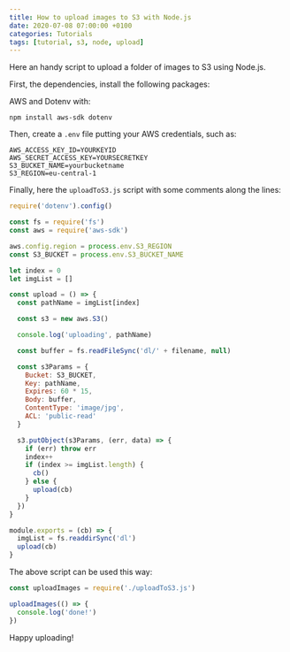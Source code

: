 ```yaml
---
title: How to upload images to S3 with Node.js
date: 2020-07-08 07:00:00 +0100
categories: Tutorials
tags: [tutorial, s3, node, upload]
---
```


Here an handy script to upload a folder of images to S3 using Node.js.

First, the dependencies, install the following packages:

AWS and Dotenv with:

```shell
npm install aws-sdk dotenv
```

Then, create a `.env` file putting your AWS credentials, such as:

```shell
AWS_ACCESS_KEY_ID=YOURKEYID
AWS_SECRET_ACCESS_KEY=YOURSECRETKEY
S3_BUCKET_NAME=yourbucketname
S3_REGION=eu-central-1
```

Finally, here the `uploadToS3.js` script with some comments along the lines:

```javascript
require('dotenv').config()

const fs = require('fs')
const aws = require('aws-sdk')

aws.config.region = process.env.S3_REGION
const S3_BUCKET = process.env.S3_BUCKET_NAME

let index = 0
let imgList = []

const upload = () => {
  const pathName = imgList[index]

  const s3 = new aws.S3()

  console.log('uploading', pathName)

  const buffer = fs.readFileSync('dl/' + filename, null)

  const s3Params = {
    Bucket: S3_BUCKET,
    Key: pathName,
    Expires: 60 * 15,
    Body: buffer,
    ContentType: 'image/jpg',
    ACL: 'public-read'
  }

  s3.putObject(s3Params, (err, data) => {
    if (err) throw err
    index++
    if (index >= imgList.length) {
      cb()
    } else {
      upload(cb)
    }
  })
}

module.exports = (cb) => {
  imgList = fs.readdirSync('dl')
  upload(cb)
}

```

The above script can be used this way:

```javascript
const uploadImages = require('./uploadToS3.js')

uploadImages(() => {
  console.log('done!')
})

```

Happy uploading!